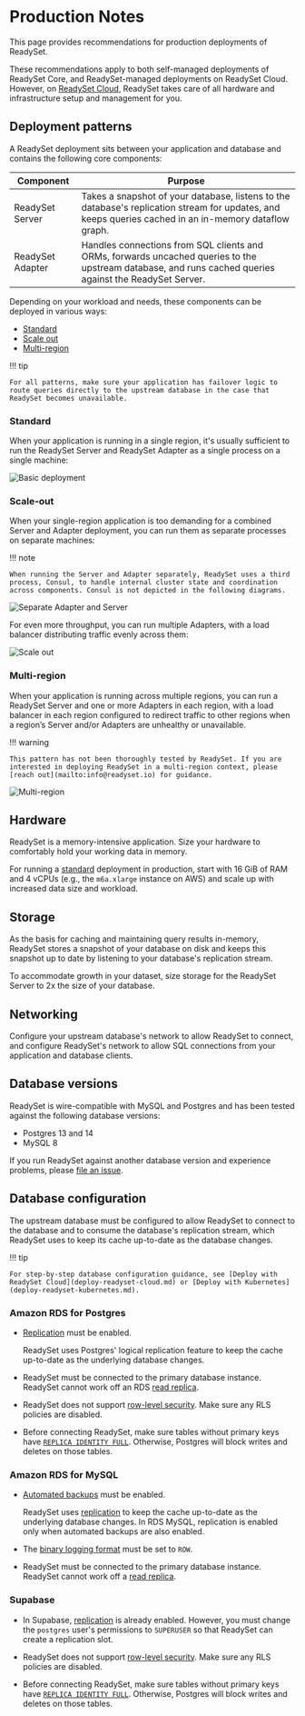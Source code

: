 # Production Notes

This page provides recommendations for production deployments of ReadySet.

These recommendations apply to both self-managed deployments of ReadySet Core, and ReadySet-managed deployments on ReadySet Cloud. However, on [ReadySet Cloud](deploy-readyset-cloud.md), ReadySet takes care of all hardware and infrastructure setup and management for you.

## Deployment patterns

A ReadySet deployment sits between your application and database and contains the following core components:

| Component | Purpose |
|-----------|---------|
| ReadySet Server | Takes a snapshot of your database, listens to the database's replication stream for updates, and keeps queries cached in an in-memory dataflow graph. |
| ReadySet Adapter | Handles connections from SQL clients and ORMs, forwards uncached queries to the upstream database, and runs cached queries against the ReadySet Server.

Depending on your workload and needs, these components can be deployed in various ways:

- [Standard](#standard)
- [Scale out](#scale-out)
- [Multi-region](#multi-region)

!!! tip

    For all patterns, make sure your application has failover logic to route queries directly to the upstream database in the case that ReadySet becomes unavailable.

### Standard

When your application is running in a single region, it's usually sufficient to run the ReadySet Server and ReadySet Adapter as a single process on a single machine:

![Basic deployment](../assets/deployment-pattern-basic.png)

### Scale-out

When your single-region application is too demanding for a combined Server and Adapter deployment, you can run them as separate processes on separate machines:

!!! note

    When running the Server and Adapter separately, ReadySet uses a third process, Consul, to handle internal cluster state and coordination across components. Consul is not depicted in the following diagrams.

![Separate Adapter and Server](../assets/deployment-pattern-separate-adapter-server.png)

For even more throughput, you can run multiple Adapters, with a load balancer distributing traffic evenly across them:

![Scale out](../assets/deployment-pattern-scale-out.png)

### Multi-region

When your application is running across multiple regions, you can run a ReadySet Server and one or more Adapters in each region, with a load balancer in each region configured to redirect traffic to other regions when a region’s Server and/or Adapters are unhealthy or unavailable.

!!! warning

    This pattern has not been thoroughly tested by ReadySet. If you are interested in deploying ReadySet in a multi-region context, please [reach out](mailto:info@readyset.io) for guidance.

![Multi-region](../assets/deployment-pattern-multi-server.png)

## Hardware

ReadySet is a memory-intensive application. Size your hardware to comfortably hold your working data in memory.

For running a [standard](#standard) deployment in production, start with 16 GiB of RAM and 4 vCPUs (e.g., the `m6a.xlarge` instance on AWS) and scale up with increased data size and workload.

## Storage

As the basis for caching and maintaining query results in-memory, ReadySet stores a snapshot of your database on disk and keeps this snapshot up to date by listening to your database's replication stream.

To accommodate growth in your dataset, size storage for the ReadySet Server to 2x the size of your database.

## Networking

Configure your upstream database's network to allow ReadySet to connect, and configure ReadySet's network to allow SQL connections from your application and database clients.

## Database versions

ReadySet is wire-compatible with MySQL and Postgres and has been tested against the following database versions:

- Postgres 13 and 14
- MySQL 8

If you run ReadySet against another database version and experience problems, please [file an issue](https://github.com/readysettech/readyset/issues/new/choose).

## Database configuration

The upstream database must be configured to allow ReadySet to connect to the database and to consume the database's replication stream, which ReadySet uses to keep its cache up-to-date as the database changes.

!!! tip

    For step-by-step database configuration guidance, see [Deploy with ReadySet Cloud](deploy-readyset-cloud.md) or [Deploy with Kubernetes](deploy-readyset-kubernetes.md).

### Amazon RDS for Postgres

- [Replication](https://www.postgresql.org/docs/current/logical-replication.html) must be enabled.

    ReadySet uses Postgres' logical replication feature to keep the cache up-to-date as the underlying database changes.

- ReadySet must be connected to the primary database instance. ReadySet cannot work off an RDS [read replica](https://docs.aws.amazon.com/AmazonRDS/latest/UserGuide/USER_ReadRepl.html).  

- ReadySet does not support [row-level security](https://www.postgresql.org/docs/current/ddl-rowsecurity.html). Make sure any RLS policies are disabled.

- Before connecting ReadySet, make sure tables without primary keys have [`REPLICA IDENTITY FULL`](https://www.postgresql.org/docs/current/sql-altertable.html#SQL-ALTERTABLE-REPLICA-IDENTITY). Otherwise, Postgres will block writes and deletes on those tables.

### Amazon RDS for MySQL

- [Automated backups](https://docs.aws.amazon.com/AmazonRDS/latest/UserGuide/USER_WorkingWithAutomatedBackups.html#USER_WorkingWithAutomatedBackups.Enabling) must be enabled.

    ReadySet uses [replication](https://dev.mysql.com/doc/refman/5.7/en/replication.html) to keep the cache up-to-date as the underlying database changes. In RDS MySQL, replication is enabled only when automated backups are also enabled.

- The [binary logging format](https://dev.mysql.com/doc/refman/5.7/en/binary-log-setting.html) must be set to `ROW`.

- ReadySet must be connected to the primary database instance. ReadySet cannot work off a [read replica](https://docs.aws.amazon.com/AmazonRDS/latest/UserGuide/USER_ReadRepl.html).  

### Supabase

- In Supabase, [replication](https://www.postgresql.org/docs/current/logical-replication.html) is already enabled. However, you must change the `postgres` user's permissions to `SUPERUSER` so that ReadySet can create a replication slot.  

- ReadySet does not support [row-level security](https://www.postgresql.org/docs/current/ddl-rowsecurity.html). Make sure any RLS policies are disabled.

- Before connecting ReadySet, make sure tables without primary keys have [`REPLICA IDENTITY FULL`](https://www.postgresql.org/docs/current/sql-altertable.html#SQL-ALTERTABLE-REPLICA-IDENTITY). Otherwise, Postgres will block writes and deletes on those tables.
